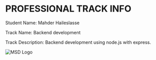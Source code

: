 # PROFESSIONAL TRACK INFO

Student Name: Mahder Haileslasse

Track Name: Backend development 

Track Description: Backend development using node.js with express.

![MSD Logo](assets/logo-small.png "MSD Logo") 

